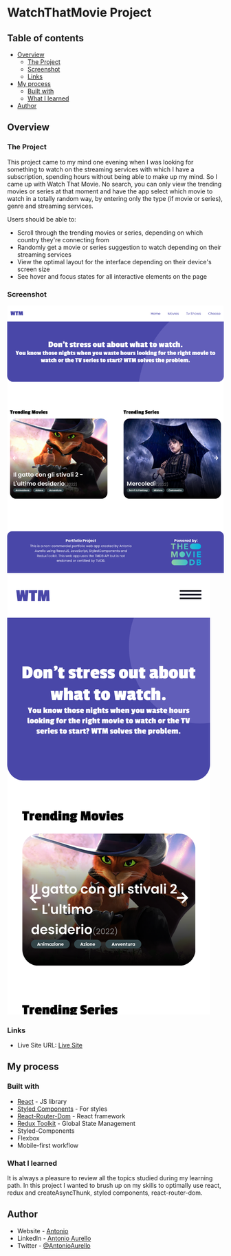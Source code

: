 # WatchThatMovie Project

## Table of contents

- [Overview](#overview)
  - [The Project](#the-project)
  - [Screenshot](#screenshot)
  - [Links](#links)
- [My process](#my-process)
  - [Built with](#built-with)
  - [What I learned](#what-i-learned)
- [Author](#author)

## Overview

### The Project

This project came to my mind one evening when I was looking for something to watch on the streaming services with which I have a subscription, spending hours without being able to make up my mind. So I came up with Watch That Movie. No search, you can only view the trending movies or series at that moment and have the app select which movie to watch in a totally random way, by entering only the type (if movie or series), genre and streaming services.

Users should be able to:

- Scroll through the trending movies or series, depending on which country they're connecting from
- Randomly get a movie or series suggestion to watch depending on their streaming services
- View the optimal layout for the interface depending on their device's screen size
- See hover and focus states for all interactive elements on the page

### Screenshot

![](./desktop-screenshot.png)
![](./mobile-screenshot.png)

### Links

- Live Site URL: [Live Site](https://watch-that-movie.netlify.app)

## My process

### Built with

- [React](https://reactjs.org/) - JS library
- [Styled Components](https://styled-components.com/) - For styles
- [React-Router-Dom](https://reactrouter.com/en/6.4.3) - React framework
- [Redux Toolkit](https://redux-toolkit.js.org/) - Global State Management
- Styled-Components
- Flexbox
- Mobile-first workflow

### What I learned

It is always a pleasure to review all the topics studied during my learning path. In this project I wanted to brush up on my skills to optimally use react, redux and createAsyncThunk, styled components, react-router-dom.

## Author

- Website - [Antonio](https://github.com/antonADev)
- LinkedIn - [Antonio Aurello](https://www.linkedin.com/in/antonio-aurello-894179211/)
- Twitter - [@AntonioAurello](https://www.twitter.com/AntonioAurello)
